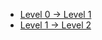 - [Level 0 → Level 1](Level%200%20→%20Level%201.md)
- [Level 1 → Level 2](Level%201%20→%20Level%202.md)

